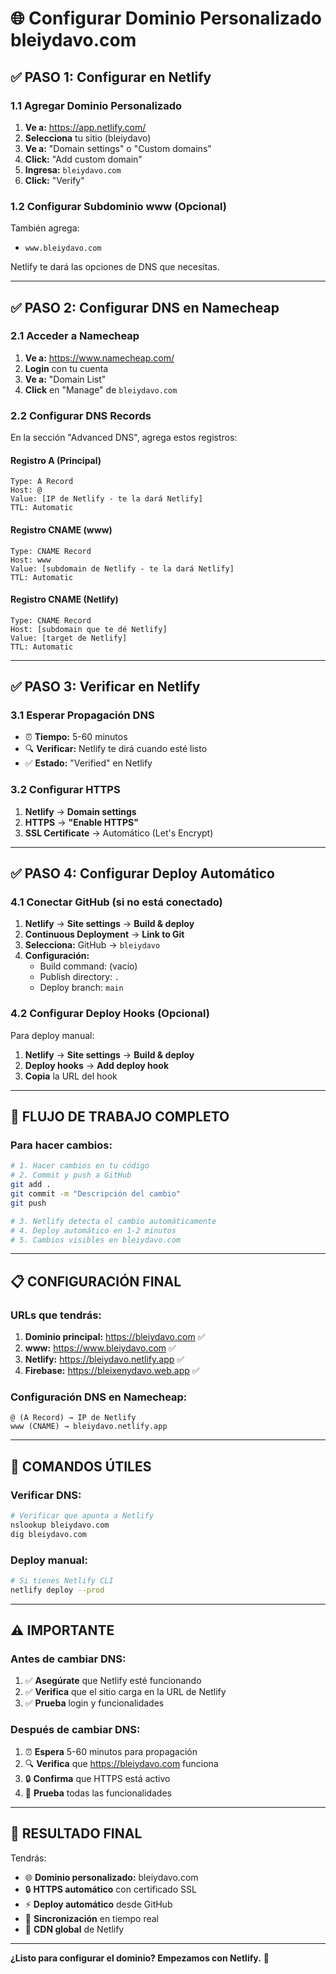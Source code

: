 # 🌐 Configurar Dominio Personalizado bleiydavo.com

## ✅ PASO 1: Configurar en Netlify

### 1.1 Agregar Dominio Personalizado

1. **Ve a:** https://app.netlify.com/
2. **Selecciona** tu sitio (bleiydavo)
3. **Ve a:** "Domain settings" o "Custom domains"
4. **Click:** "Add custom domain"
5. **Ingresa:** `bleiydavo.com`
6. **Click:** "Verify"

### 1.2 Configurar Subdominio www (Opcional)

También agrega:
- `www.bleiydavo.com`

Netlify te dará las opciones de DNS que necesitas.

---

## ✅ PASO 2: Configurar DNS en Namecheap

### 2.1 Acceder a Namecheap

1. **Ve a:** https://www.namecheap.com/
2. **Login** con tu cuenta
3. **Ve a:** "Domain List"
4. **Click** en "Manage" de `bleiydavo.com`

### 2.2 Configurar DNS Records

En la sección "Advanced DNS", agrega estos registros:

#### **Registro A (Principal)**
```
Type: A Record
Host: @
Value: [IP de Netlify - te la dará Netlify]
TTL: Automatic
```

#### **Registro CNAME (www)**
```
Type: CNAME Record
Host: www
Value: [subdomain de Netlify - te la dará Netlify]
TTL: Automatic
```

#### **Registro CNAME (Netlify)**
```
Type: CNAME Record
Host: [subdomain que te dé Netlify]
Value: [target de Netlify]
TTL: Automatic
```

---

## ✅ PASO 3: Verificar en Netlify

### 3.1 Esperar Propagación DNS

- ⏰ **Tiempo:** 5-60 minutos
- 🔍 **Verificar:** Netlify te dirá cuando esté listo
- ✅ **Estado:** "Verified" en Netlify

### 3.2 Configurar HTTPS

1. **Netlify** → **Domain settings**
2. **HTTPS** → **"Enable HTTPS"**
3. **SSL Certificate** → Automático (Let's Encrypt)

---

## ✅ PASO 4: Configurar Deploy Automático

### 4.1 Conectar GitHub (si no está conectado)

1. **Netlify** → **Site settings** → **Build & deploy**
2. **Continuous Deployment** → **Link to Git**
3. **Selecciona:** GitHub → `bleiydavo`
4. **Configuración:**
   - Build command: (vacío)
   - Publish directory: `.`
   - Deploy branch: `main`

### 4.2 Configurar Deploy Hooks (Opcional)

Para deploy manual:
1. **Netlify** → **Site settings** → **Build & deploy**
2. **Deploy hooks** → **Add deploy hook**
3. **Copia** la URL del hook

---

## 🚀 FLUJO DE TRABAJO COMPLETO

### Para hacer cambios:

```bash
# 1. Hacer cambios en tu código
# 2. Commit y push a GitHub
git add .
git commit -m "Descripción del cambio"
git push

# 3. Netlify detecta el cambio automáticamente
# 4. Deploy automático en 1-2 minutos
# 5. Cambios visibles en bleiydavo.com
```

---

## 📋 CONFIGURACIÓN FINAL

### URLs que tendrás:

1. **Dominio principal:** https://bleiydavo.com ✅
2. **www:** https://www.bleiydavo.com ✅
3. **Netlify:** https://bleiydavo.netlify.app ✅
4. **Firebase:** https://bleixenydavo.web.app ✅

### Configuración DNS en Namecheap:

```
@ (A Record) → IP de Netlify
www (CNAME) → bleiydavo.netlify.app
```

---

## 🔧 COMANDOS ÚTILES

### Verificar DNS:
```bash
# Verificar que apunta a Netlify
nslookup bleiydavo.com
dig bleiydavo.com
```

### Deploy manual:
```bash
# Si tienes Netlify CLI
netlify deploy --prod
```

---

## ⚠️ IMPORTANTE

### Antes de cambiar DNS:
1. ✅ **Asegúrate** que Netlify esté funcionando
2. ✅ **Verifica** que el sitio carga en la URL de Netlify
3. ✅ **Prueba** login y funcionalidades

### Después de cambiar DNS:
1. ⏰ **Espera** 5-60 minutos para propagación
2. 🔍 **Verifica** que https://bleiydavo.com funciona
3. 🔒 **Confirma** que HTTPS está activo
4. 🧪 **Prueba** todas las funcionalidades

---

## 🎯 RESULTADO FINAL

Tendrás:
- 🌐 **Dominio personalizado:** bleiydavo.com
- 🔒 **HTTPS automático** con certificado SSL
- ⚡ **Deploy automático** desde GitHub
- 🔄 **Sincronización** en tiempo real
- 📱 **CDN global** de Netlify

---

**¿Listo para configurar el dominio? Empezamos con Netlify.** 🚀
